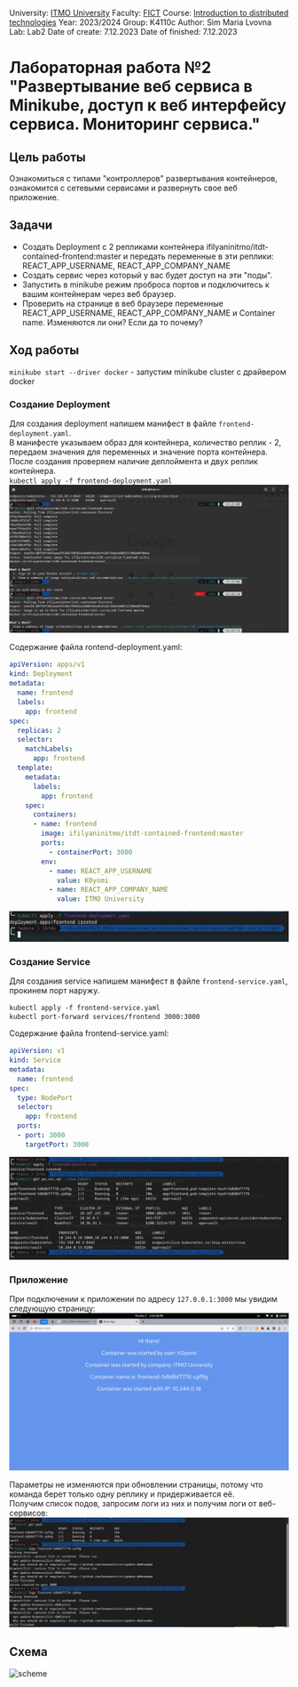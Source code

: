 University: [ITMO University](https://itmo.ru/ru/)
Faculty: [FICT](https://fict.itmo.ru)
Course: [Introduction to distributed technologies](https://github.com/itmo-ict-faculty/introduction-to-distributed-technologies)
Year: 2023/2024
Group: K4110c
Author: Sim Maria Lvovna
Lab: Lab2
Date of create: 7.12.2023
Date of finished: 7.12.2023

# Лабораторная работа №2 "Развертывание веб сервиса в Minikube, доступ к веб интерфейсу сервиса. Мониторинг сервиса."
## Цель работы
Ознакомиться с типами "контроллеров" развертывания контейнеров, ознакомится с сетевыми сервисами и развернуть свое веб приложение.
## Задачи
+ Создать Deployment с 2 репликами контейнера  ifilyaninitmo/itdt-contained-frontend:master и передать переменные в эти реплики: REACT_APP_USERNAME, REACT_APP_COMPANY_NAME
+ Создать сервис через который у вас будет доступ на эти "поды".
+ Запустить в minikube режим проброса портов и подключитесь к вашим контейнерам через веб браузер.
+ Проверить на странице в веб браузере переменные REACT_APP_USERNAME, REACT_APP_COMPANY_NAME и Container name. Изменяются ли они? Если да то почему?  

## Ход работы
`minikube start --driver docker` - запустим minikube cluster с драйвером docker

### Создание Deployment
Для создания deployment напишем манифест в файле `frontend-deployment.yaml`.  
В манифесте указываем образ для контейнера, количество реплик - 2, передаем значения для переменных и значение порта контейнера. После создания проверяем наличие деплоймента и двух реплик контейнера.  
`kubectl apply -f frontend-deployment.yaml`
![pull_2lab](img/pull_2lab.png)  <br>

Содержание файла rontend-deployment.yaml:
```yaml
apiVersion: apps/v1
kind: Deployment
metadata:
  name: frontend
  labels:
    app: frontend
spec:
  replicas: 2
  selector:
    matchLabels:
      app: frontend
  template:
    metadata:
      labels:
        app: frontend
    spec:
      containers:
      - name: frontend
        image: ifilyaninitmo/itdt-contained-frontend:master
        ports:
          - containerPort: 3000
        env:
          - name: REACT_APP_USERNAME
            value: K0yomi
          - name: REACT_APP_COMPANY_NAME
            value: ITMO University
```
![frontend-deployment](img/frontend-deployment.png) <br>

### Создание Service
Для создания service напишем манифест в файле `frontend-service.yaml`, прокинем порт наружу.  
```console
kubectl apply -f frontend-service.yaml
kubectl port-forward services/frontend 3000:3000
```

Содержание файла frontend-service.yaml:
```yaml
apiVersion: v1
kind: Service
metadata:
  name: frontend
spec:
  type: NodePort
  selector:
    app: frontend
  ports:
  - port: 3000
    targetPort: 3000
```
![frontend-service](img/frontend-service.png)<br>

### Приложение
При подключении к приложении по адресу `127.0.0.1:3000` мы увидим следующую страницу:
![reactapp](img/reactapp.png) <br>

Параметры не изменяются при обновлении страницы, потому что команда берет только одну реплику и придерживается её.  
Получим список подов, запросим логи из них и получим логи от веб-сервисов:
![logs](img/logs.png)

## Схема

![scheme](img/schema.png)